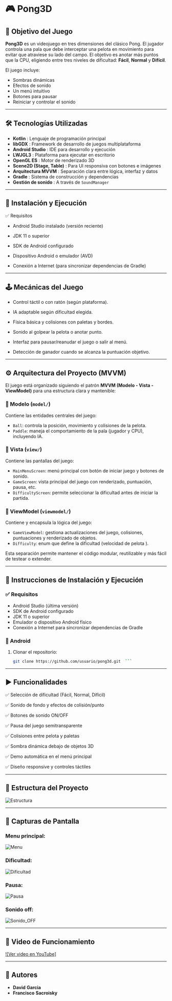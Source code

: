 # 🎮 Pong3D

## 🧠 Objetivo del Juego

**Pong3D** es un videojuego en tres dimensiones del clásico Pong. El jugador controla una pala que debe interceptar una pelota en movimiento para evitar que atraviese su lado del campo. El objetivo es anotar más puntos que la CPU, eligiendo entre tres niveles de dificultad: **Fácil**, **Normal** y **Difícil**.

El juego incluye:

- Sombras dinámicas
- Efectos de sonido
- Un menú intuitivo
- Botones para pausar
- Reiniciar y controlar el sonido


---

## 🛠️ Tecnologías Utilizadas

- **Kotlin** : Lenguaje de programación principal
- **libGDX** : Framework de desarrollo de juegos multiplataforma
- **Android Studio** : IDE para desarrollo y ejecución
- **LWJGL3** : Plataforma para ejecutar en escritorio
- **OpenGL ES** : Motor de renderizado 3D
- **Scene2D (Stage, Table)** : Para UI responsiva con botones e imágenes
- **Arquitectura MVVM** : Separación clara entre lógica, interfaz y datos
- **Gradle** : Sistema de construcción y dependencias
- **Gestión de sonido** : A través de `SoundManager`

---

## 🚀 Instalación y Ejecución

✅ Requisitos

- Android Studio instalado (versión reciente)

- JDK 11 o superior

- SDK de Android configurado

- Dispositivo Android o emulador (AVD)

- Conexión a Internet (para sincronizar dependencias de Gradle)
---

## 🕹️ Mecánicas del Juego

- Control táctil o con ratón (según plataforma).

- IA adaptable según dificultad elegida.

- Física básica y colisiones con paletas y bordes.

- Sonido al golpear la pelota o anotar punto.

- Interfaz para pausar/reanudar el juego o salir al menú.

- Detección de ganador cuando se alcanza la puntuación objetivo.

---

## ⚙️ Arquitectura del Proyecto (MVVM)

El juego está organizado siguiendo el patrón **MVVM (Modelo - Vista - ViewModel)** para una estructura clara y mantenible:

### 📁 Modelo (`model/`)
Contiene las entidades centrales del juego:
- `Ball`: controla la posición, movimiento y colisiones de la pelota.
- `Paddle`: maneja el comportamiento de la pala (jugador y CPU), incluyendo IA.

### 📁 Vista (`view/`)
Contiene las pantallas del juego:
- `MainMenuScreen`: menú principal con botón de iniciar juego y botones de sonido.
- `GameScreen`: vista principal del juego con renderizado, puntuación, pausa, etc.
- `DifficultyScreen`: permite seleccionar la dificultad antes de iniciar la partida.

### 📁 ViewModel (`viewmodel/`)
Contiene y encapsula la lógica del juego:
- `GameViewModel`: gestiona actualizaciones del juego, colisiones, puntuaciones y renderizado de objetos.
- `Difficulty`: enum que define la dificultad (velocidad de pelota ).

Esta separación permite mantener el código modular, reutilizable y más fácil de testear o extender.

---

## 🚀 Instrucciones de Instalación y Ejecución


### ✅ Requisitos

- Android Studio (última versión)
- SDK de Android configurado
- JDK 11 o superior
- Emulador o dispositivo Android físico
- Conexión a Internet para sincronizar dependencias de Gradle

### 📱   Android

1. Clonar el repositorio:
   ```bash
   git clone https://github.com/usuario/pong3d.git  ```

--- 

## ▶️ Funcionalidades

✅ Selección de dificultad (Fácil, Normal, Difícil)

✅ Sonido de fondo y efectos de colisión/punto

✅ Botones de sonido ON/OFF

✅ Pausa del juego semitransparente

✅ Colisiones entre pelota y paletas

✅ Sombra dinámica debajo de objetos 3D

✅ Demo automática en el menú principal

✅ Diseño responsive y controles táctiles

---

## 🧱 Estructura del Proyecto

![Estructura](./capturas/estructura.png)

---

## 📸 Capturas de Pantalla

### Menu principal:     

![Menu](./capturas/menu.jpg)

### Dificultad: 

![Dificultad](./capturas/dificultad.jpg)

### Pausa:

![Pausa](./capturas/pausa.jpg)

### Sonido off:

![Sonido_OFF](./capturas/sonido_off.jpg)

---


## 🎥 Video de Funcionamiento

[![Ver video en YouTube]](https://youtu.be/fVF8NoNVlyA)

---

## 🙌 Autores

- **David** **Garcia**
- **Francisco** **Sacroisky** 
 

